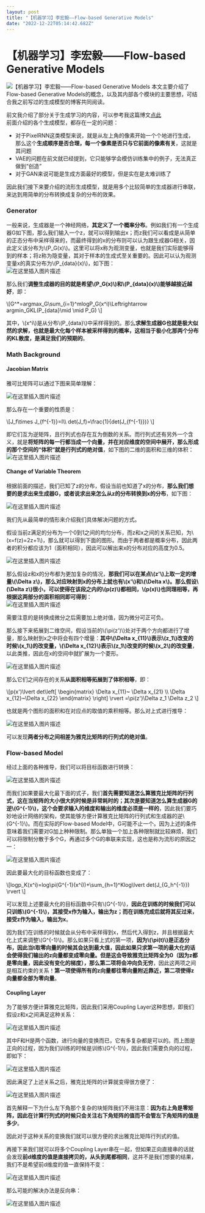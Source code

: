 ```yaml
---
layout: post
title: "【机器学习】李宏毅——Flow-based Generative Models"
date: "2022-12-22T05:14:42.682Z"
---
```

【机器学习】李宏毅——Flow-based Generative Models
=======================================

![【机器学习】李宏毅——Flow-based Generative Models](https://img2023.cnblogs.com/blog/2966067/202212/2966067-20221222125958706-943251396.png) 本文主要介绍了Flow-based Generative Models的概念，以及其内部各个模块的主要思想，可结合我之前写过的生成模型的博客共同阅读。

前文我介绍了部分关于生成学习的内容，可以参考我这篇博文[点此](https://www.cnblogs.com/FavoriteStar/p/16990555.html)  
前面介绍的各个生成模型，都存在一定的问题：

*   对于PixelRNN这类模型来说，就是从左上角的像素开始一个个地进行生成，那么这个**生成顺序是否合理，每一个像素是否只与它前面的像素有关**，这就是其问题
*   VAE的问题在前文就已经提到，它只能够学会模仿训练集中的例子，无法真正做到“创造”
*   对于GAN来说可能是生成方面最好的模型，但是实在是太难训练了

因此我们接下来要介绍的流形生成模型，就是用多个比较简单的生成器进行串联，来达到用简单的分布转换成复杂的分布的效果。

### Generator

一般来说，生成器是一个神经网络，**其定义了一个概率分布**。例如我们有一个生成器G如下图，那么我们输入一个z，就可以得到输出x；而z我们可以看成是从简单的正态分布中采样得来的，而最终得到的x的分布则可以认为跟生成器G相关，因此定义该分布为\\(P\_G(x)\\)。这里可以将x称为观测变量，也就是我们实际能够得到的样本；将z称为隐变量，其对于样本的生成式至关重要的。因此可以认为观测变量x的真实分布为\\(P\_{data}(x)\\)，如下图：  
![在这里插入图片描述](https://img-blog.csdnimg.cn/c74d8a44da754defaf8f04e028cd2668.png#pic_center)

那么我们**调整生成器的目的就是希望\\(P\_G(x)\\)和\\(P\_{data}(x)\\)能够越接近越好**，即：

\\\[G^\*=argmax\_G\\sum\_{i=1}^mlogP\_G(x^i)\\Leftrightarrow argmin\_GKL(P\_{data}\\mid \\mid P\_G) \\\]

其中，\\(x^i\\)是从分布\\(P\_{data}\\)中采样得到的。那么**求解生成器G也就是极大似然的求解，也就是最大化每个样本被采样得到的概率，这相当于极小化那两个分布的KL散度，是满足我们的预期的**。

### Math Background

#### Jacobian Matrix

雅可比矩阵可以通过下图来简单理解：

![在这里插入图片描述](https://img-blog.csdnimg.cn/c5d59dc185d2476980930b92c494c52d.png#pic_center)

那么存在一个重要的性质是：

\\\[J\_f\\times J\_{f^{-1}}=I\\\\ det(J\_f)=\\frac{1}{det(J\_{f^{-1}})} \\\]

即它们互为逆矩阵，且行列式也存在互为倒数的关系。而行列式还有另外一个含义，就是**将矩阵的每一行都当成一个向量，并在对应维度的空间中展开，那么形成的那个空间的“体积“就是行列式的绝对值**，如下图的二维的面积和三维的体积：  
![在这里插入图片描述](https://img-blog.csdnimg.cn/7cfed8eb18cb49339e3656897ebff940.png#pic_center)

#### Change of Variable Theorem

根据前面的描述，我们已知了z的分布，假设当前也知道了x的分布，**那么我们想要的是求出来生成器G，或者说求出来怎么从z的分布转换到x的分布**，如下图：

![在这里插入图片描述](https://img-blog.csdnimg.cn/a3a2211407194e2ea96048cf622fecc4.png#pic_center)

我们先从最简单的情形来介绍我们具体解决问题的方式。

假设当前z满足的分布为一个0到1之间的均匀分布，而z和x之间的关系已知，为\\(x=f(z)=2z+1\\)，那么就可以得到下面的图形。而由于两者都是概率分布，因此两者的积分都应该为1（面积相同），因此可以解出来x的分布对应的高度为0.5。

![在这里插入图片描述](https://img-blog.csdnimg.cn/2bbc8ce81eea4cf98bbf22c47a03b4ce.png#pic_center)

那么假设z和x的分布都为更加复杂的情况，**那我们可以在某点\\(z'\\)上取一定的增量\\(\\Delta z\\)，那么对应映射到x的分布上就也有\\(x'\\)和\\(\\Delta x\\)。那么假设\\(\\Delta z\\)很小，可以使得在该段之内的\\(p(z)\\)都相同，\\(p(x)\\)也同理相等，再根据这两部分的面积相同即可得到**：  
![在这里插入图片描述](https://img-blog.csdnimg.cn/05c7393a34424ca6b0a97da206ac7a07.png#pic_center)

需要注意的是转换成微分之后需要加上绝对值，因为微分可正可负。

那么接下来拓展到二维空间，假设当前的\\(\\pi(z')\\)处对于两个方向都进行了增量，那么映射到x之中将会有四个增量：**其中\\(\\Delta x\_{11}\\)表示\\(z\_1\\)改变的时候\\(x\_1\\)的改变量，\\(\\Delta x\_{12}\\)表示\\(z\_1\\)改变的时候\\(x\_2\\)的改变量**，以此类推，因此在x的空间中就扩展为一个菱形。

![在这里插入图片描述](https://img-blog.csdnimg.cn/4b1716d326524d94bc3c1abd02edcdef.png#pic_center)

那么它们之间存在的关系**从面积相等拓展到了体积相等**，即：

\\\[p(x')\\lvert det\\left\[ \\begin{matrix} \\Delta x\_{11}~ \\Delta x\_{21} \\\\ \\Delta x\_{12}~\\Delta x\_{22} \\end{matrix} \\right\] \\rvert =\\pi(z')\\Delta z\_1 \\Delta z\_2 \\\]

也就是两个图形的面积和在对应点的取值的乘积相等。那么对上式进行推导：

![在这里插入图片描述](https://img-blog.csdnimg.cn/772039926be542718dcc747854b799db.png#pic_center)

可以发现**两者分布之间相差为雅克比矩阵的行列式的绝对值**。

### Flow-based Model

经过上面的各种推导，我们可以将目标函数进行转换：

![在这里插入图片描述](https://img-blog.csdnimg.cn/33c0646bda174069948e0f2a45323355.png#pic_center)

而我们如果要最大化最下面的式子，我们**首先需要知道怎么算雅克比矩阵的行列式，这在当矩阵的大小很大的时候是非常耗时的；其次是要知道怎么算生成器G的逆\\(G^{-1}\\)，这个会要求输入的维度和输出的维度必须是一样的**，因此我们要巧妙地设计网络的架构，使其能够方便计算雅克比矩阵的行列式和生成器的逆\\(G^{-1}\\)。而在实际的Flow-based Model中，G可能不止一个。因为上述的条件意味着我们需要对G加上种种限制。那么单独一个加上各种限制就比较麻烦，我们可以将限制分散于多个G，再通过多个G的串联来实现，这也是称为流形的原因之一：

![在这里插入图片描述](https://img-blog.csdnimg.cn/b921a547226245989a45e259ce7cc27d.png#pic_center)

因此要最大化的目标函数也变成了：

\\\[logp\_K(x^i)=log\\pi(G^{-1}(x^i))+\\sum\_{h=1}^Klog\\lvert det(J\_{G\_h^{-1}}) \\rvert \\\]

可以发现上述要最大化的目标函数中只有\\(G^{-1}\\)，**因此在训练的时候我们可以只训练\\(G^{-1}\\)，其接受x作为输入，输出为z；而在训练完成后就将其反过来，接受z作为输入，输出为x**。

因为我们在训练的时候就会从分布中采样得到x，然后代入得到z，并且根据最大化上式来调整\\(G^{-1}\\)。那么如果只看上式的第一项，**因为\\(\\pi(t)\\)是正态分布，因此当t取零向量的时候其会达到最大值，因此如果只求第一项的最大化的话会使得我们输出的z向量都变成零向量。但是这会导致雅克比矩阵全为0（因为z都是零向量，因此没有变化的梯度），那么第二项将会冲向负无穷**，因此这两项之间是相互约束的关系！**第一项使得所有的z向量都往零向量附近靠近，第二项使得z向量都全部为零向量**。

#### Coupling Layer

为了能够方便计算雅克比矩阵，因此我们采用Coupling Layer这种思想，即我们假设z和x之间满足这种关系：

![在这里插入图片描述](https://img-blog.csdnimg.cn/e6fa7e2ae52a4c8582bd220f7a53ee07.png#pic_center)

其中F和H是两个函数，进行向量的变换而已，它有多复杂都是可以的。而上图是正向的过程，因为我们训练的时候是训练\\(G^{-1}\\)，因此我们需要负向的过程，即如下：

![在这里插入图片描述](https://img-blog.csdnimg.cn/463e3be1deb04591b625df4ba02026c9.png#pic_center)

因此满足了上述关系之后，雅克比矩阵的计算就变得很方便了：

![在这里插入图片描述](https://img-blog.csdnimg.cn/5245d592a7784b96a07f9daec6360707.png#pic_center)

首先解释一下为什么左下角那个复杂的块矩阵我们不用注意：**因为右上角是零矩阵，因此在计算行列式的时候只会关注右下角矩阵的值而不会管左下角矩阵的值是多少**。

因此对于这种关系的变换我们就可以很方便的求出雅克比矩阵行列式的值。

再接下来我们就可以将多个Coupling Layer串在一起，但如果正向直接串的话就会发现**前d维度的值是直接拷贝的，从头到尾都相同**，这并不是我们想要的结果，我们不是希望前d维度的值一直保持不变：

![在这里插入图片描述](https://img-blog.csdnimg.cn/d1b535ccc5824bc3b6cecdb90fb1cac4.png#pic_center)

那么可能的解决办法是反向串：

![在这里插入图片描述](https://img-blog.csdnimg.cn/e93110f62ae648329a6e420811421cbb.png#pic_center)